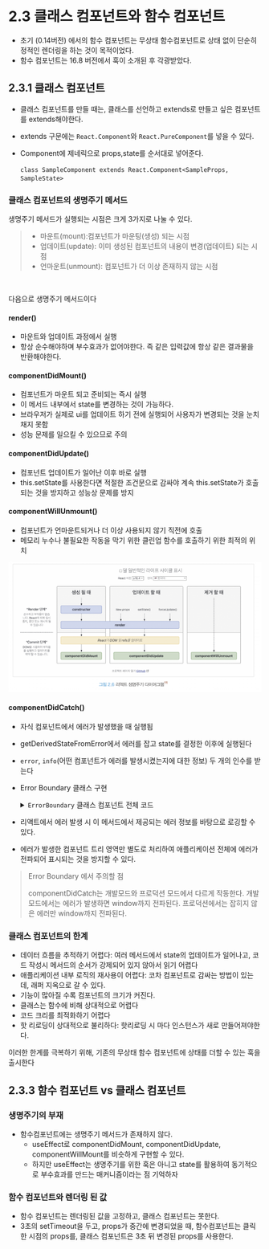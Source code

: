 # 2.3 클래스 컴포넌트와 함수 컴포넌트

- 초기 (0.14버전) 에서의 함수 컴포넌트는 무상태 함수컴포넌트로 상태 없이 단순히 정적인 렌더링을 하는 것이 목적이었다. 
- 함수 컴포넌트는 16.8 버전에서 훅이 소개된 후 각광받았다. 


## 2.3.1 클래스 컴포넌트
- 클래스 컴포넌트를 만들 때는, 클래스를 선언하고 extends로 만들고 싶은 컴포넌트를 extends해야한다. 
- extends 구문에는 `React.Component`와 `React.PureComponent`를 넣을 수 있다. 
- Component에 제네릭으로 props,state를 순서대로 넣어준다.

    `class SampleComponent extends React.Component<SampleProps, SampleState>`

### 클래스 컴포넌트의 생명주기 메서드
생명주기 메서드가 실행되는 시점은 크게 3가지로 나눌 수 있다. 
>- 마운트(mount):컴포넌트가 마운팅(생성) 되는 시점
>- 업데이트(update): 이미 생성된 컴포넌트의 내용이 변경(업데이트) 되는 시점
>- 언마운트(unmount): 컴포넌트가 더 이상 존재하지 않는 시점
>
<br/>

다음으로 생명주기 메서드이다
#### render()
- 마운트와 업데이트 과정에서 실행
- 항상 순수해야하며 부수효과가 없어야한다. 즉 같은 입력값에 항상 같은 결과물을 반환해야한다. 

#### componentDidMount()
- 컴포넌트가 마운트 되고 준비되는 즉시 실행
- 이 메서드 내부에서 state를 변경하는 것이 가능하다.
- 브라우저가 실제로 ui를 업데이트 하기 전에 실행되어 사용자가 변경되는 것을 눈치채지 못함
- 성능 문제를 일으킬 수 있으므로 주의

#### componentDidUpdate()
- 컴포넌트 업데이트가 일어난 이후 바로 실행
- this.setState를 사용한다면 적절한 조건문으로 감싸야 계속 this.setState가 호출되는 것을 방지하고 성능상 문제를 방지

#### componentWillUnmount()
- 컴포넌트가 언마운트되거나 더 이상 사용되지 않기 직전에 호출
- 메모리 누수나 불필요한 작동을 막기 위한 클린업 함수를 호출하기 위한 최적의 위치

![alt text](image-1.png)

#### componentDidCatch()
- 자식 컴포넌트에서 에러가 발생했을 때 실행됨
- getDerivedStateFromError에서 에러를 잡고 state를 결정한 이후에 실행된다
- `error`, `info`(어떤 컴포넌트가 에러를 발생시켰는지에 대한 정보) 두 개의 인수를 받는다
- Error Boundary 클래스 구현
    <details>
    <summary><code>ErrorBoundary</code> 클래스 컴포넌트 전체 코드</summary>

    ```tsx
    import React, { ErrorInfo, PropsWithChildren } from "react";

    type Props = PropsWithChildren<{}>;
    type State = { hasError: boolean; errorMessage: string };

    export default class ErrorBoundary extends React.Component<Props, State> {
    constructor(props: Props) {
        super(props);
        this.state = {
        hasError: false,
        errorMessage: "",
        };
    }

    static getDerivedStateFromError(error: Error) {
        return {
        hasError: true,
        errorMessage: error.toString(),
        };
    }

    // componentDidCatch를 추가했다.
    componentDidCatch(error: Error, info: ErrorInfo) {
        console.log(error);
        console.log(info);
    }

    render() {
        // 에러가 발생했을 경우에 렌더링할 JSX
        if (this.state.hasError) {
        return (
            <div>
            <h1>에러가 발생했습니다.</h1>
            <p>{this.state.errorMessage}</p>
            </div>
        );
        }

        // 일반적인 상황의 JSX
        return this.props.children;
    }
    }
    </details> 
    

- 리액트에서 에러 발생 시 이 메서드에서 제공되는 에러 정보를 바탕으로 로깅할 수 있다.
- 에러가 발생한 컴포넌트 트리 영역만 별도로 처리하여 애플리케이션 전체에 에러가 전파되어 표시되는 것을 방지할 수 있다.


> Error Boundary 에서 주의할 점
>
> componentDidCatch는 개발모드와 프로덕션 모드에서 다르게 작동한다. 
> 개발모드에서는 에러가 발생하면 window까지 전파된다.
> 프로덕션에서는 잡히지 않은 에러만 window까지 전파된다.

### 클래스 컴포넌트의 한계
- 데이터 흐름을 추적하기 어렵다: 여러 메서드에서 state의 업데이트가 일어나고, 코드 작성시 메서드의 순서가 강제되어 있지 않아서 읽기 어렵다
- 애플리케이션 내부 로직의 재사용이 어렵다: 코차 컴포넌트로 감싸는 방법이 있는데, 래퍼 지옥으로 갈 수 있다.
- 기능이 많아질 수록 컴포넌트의 크기가 커진다.
- 클래스는 함수에 비해 상대적으로 어렵다
- 코드 크리를 최적화하기 어렵다
- 핫 리로딩이 상대적으로 불리하다: 핫리로딩 시 마다 인스턴스가 새로 만들어져야한다.

이러한 한계를 극복하기 위해, 기존의 무상태 함수 컴포넌트에 상태를 더할 수 있는 훅을 출시한다

## 2.3.3 함수 컴포넌트 vs 클래스 컴포넌트
### 생명주기의 부재
- 함수컴포넌트에는 생명주기 메서드가 존재하지 않다. 
    - useEffect로 componentDidMount, componentDidUpdate, componentWillMount를 비슷하게 구현할 수 있다.
    - 하지만 useEffect는 생명주기를 위한 훅은 아니고 state를 활용하여 동기적으로 부수효과를 만드는 매커니즘이라는 점 기억하자

### 함수 컴포넌트와 렌더링 된 값
- 함수 컴포넌트는 렌더링된 값을 고정하고, 클래스 컴포넌트는 못한다. 
- 3초의 setTimeout을 두고, props가 중간에 변경되었을 때, 함수컴포넌트는 클릭한 시점의 props를, 클래스 컴포넌트은 3초 뒤 변경된 props를 사용한다. 




